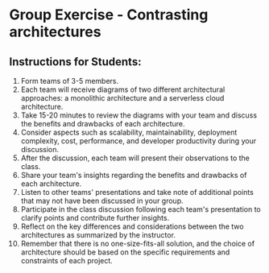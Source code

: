 # Group Exercise - Contrasting architectures 


## Instructions for Students:

1. Form teams of 3-5 members.
2. Each team will receive diagrams of two different architectural approaches: a monolithic architecture and a serverless cloud architecture.
3. Take 15-20 minutes to review the diagrams with your team and discuss the benefits and drawbacks of each architecture.
4. Consider aspects such as scalability, maintainability, deployment complexity, cost, performance, and developer productivity during your discussion.
5. After the discussion, each team will present their observations to the class.
6. Share your team's insights regarding the benefits and drawbacks of each architecture.
7. Listen to other teams' presentations and take note of additional points that may not have been discussed in your group.
8. Participate in the class discussion following each team's presentation to clarify points and contribute further insights.
9. Reflect on the key differences and considerations between the two architectures as summarized by the instructor.
10. Remember that there is no one-size-fits-all solution, and the choice of architecture should be based on the specific requirements and constraints of each project.
